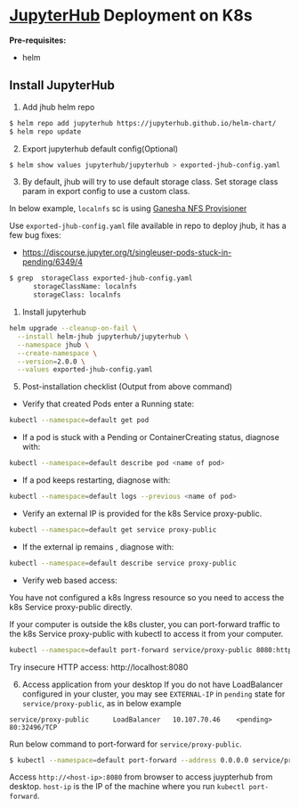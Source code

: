 # [JupyterHub](https://z2jh.jupyter.org/en/stable/jupyterhub/installation.html) Deployment on K8s

**Pre-requisites:**
- helm

## Install JupyterHub
1. Add jhub helm repo

```bash
$ helm repo add jupyterhub https://jupyterhub.github.io/helm-chart/
$ helm repo update
```

2. Export jupyterhub default config(Optional)
```bash
$ helm show values jupyterhub/jupyterhub > exported-jhub-config.yaml
```

3. By default, jhub will try to use default storage class. Set storage class param in export config to use a custom class.

In below example, `localnfs` sc is using [Ganesha NFS Provisioner](../../roles/nfs-ganesha-server-and-external-provisioner/README.md)

Use `exported-jhub-config.yaml` file available in repo to deploy jhub, it has a few bug fixes:
- https://discourse.jupyter.org/t/singleuser-pods-stuck-in-pending/6349/4


```bash
$ grep  storageClass exported-jhub-config.yaml 
      storageClassName: localnfs
      storageClass: localnfs
```

1. Install jupyterhub

```bash
helm upgrade --cleanup-on-fail \
  --install helm-jhub jupyterhub/jupyterhub \
  --namespace jhub \
  --create-namespace \
  --version=2.0.0 \
  --values exported-jhub-config.yaml
```


5. Post-installation checklist (Output from above command)

- Verify that created Pods enter a Running state:
```bash
kubectl --namespace=default get pod
```

- If a pod is stuck with a Pending or ContainerCreating status, diagnose with:
```bash
kubectl --namespace=default describe pod <name of pod>
```

- If a pod keeps restarting, diagnose with:
```bash
kubectl --namespace=default logs --previous <name of pod>
```

- Verify an external IP is provided for the k8s Service proxy-public.
```bash
kubectl --namespace=default get service proxy-public
```

- If the external ip remains <pending>, diagnose with:
```bash
kubectl --namespace=default describe service proxy-public
```

- Verify web based access:

You have not configured a k8s Ingress resource so you need to access the k8s Service proxy-public directly.

If your computer is outside the k8s cluster, you can port-forward traffic to the k8s Service proxy-public with kubectl to access it from your computer.
```bash
kubectl --namespace=default port-forward service/proxy-public 8080:http
```

Try insecure HTTP access: http://localhost:8080

6. Access application from your desktop
If you do not have LoadBalancer configured in your cluster, you may see `EXTERNAL-IP` in `pending` state for `service/proxy-public`, as in below example

```
service/proxy-public      LoadBalancer   10.107.70.46    <pending>     80:32496/TCP 
```

Run below command to port-forward for `service/proxy-public`.

```bash
$ kubectl --namespace=default port-forward --address 0.0.0.0 service/proxy-public 8080:http
```

Access `http://<host-ip>:8080` from browser to access juypterhub from desktop. `host-ip` is the IP of the machine where you run `kubectl port-forward`.